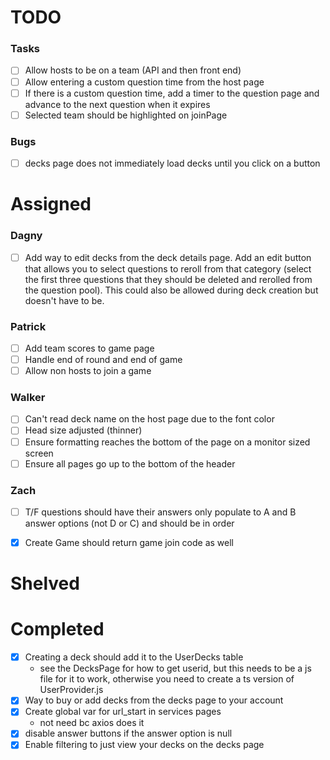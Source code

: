 
# TODO
### Tasks
- [ ] Allow hosts to be on a team (API and then front end)
- [ ] Allow entering a custom question time from the host page
- [ ] If there is a custom question time, add a timer to the question page and advance to the next question when it expires
- [ ] Selected team should be highlighted on joinPage

### Bugs
- [ ] decks page does not immediately load decks until you click on a button

# Assigned

### Dagny
- [ ] Add way to edit decks from the deck details page. Add an edit button that allows you to select questions to reroll from that category (select the first three questions that they should be deleted and rerolled from the question pool). This could also be allowed during deck creation but doesn't have to be. 

### Patrick
- [ ] Add team scores to game page
- [ ] Handle end of round and end of game
- [ ] Allow non hosts to join a game

### Walker
- [ ] Can't read deck name on the host page due to the font color
- [ ] Head size adjusted (thinner)
- [ ] Ensure formatting reaches the bottom of the page on a monitor sized screen
- [ ] Ensure all pages go up to the bottom of the header

### Zach
- [ ] T/F questions should have their answers only populate to A and B answer options (not D or C) and should be in order
- [x] Create Game should return game join code as well


# Shelved

# Completed
- [x] Creating a deck should add it to the UserDecks table
    - see the DecksPage for how to get userid, but this needs to be a js file for it to work, otherwise you need to create a ts version of UserProvider.js
 - [x] Way to buy or add decks from the decks page to your account
 - [x] Create global var for url_start in services pages
    - not need bc axios does it
- [x] disable answer buttons if the answer option is null
- [x] Enable filtering to just view your decks on the decks page
